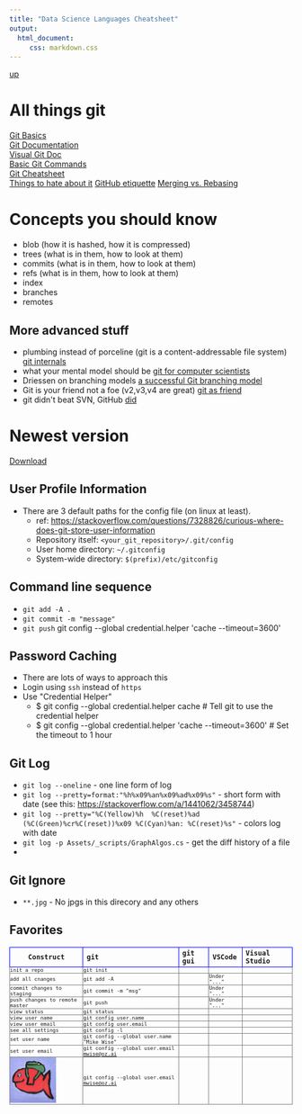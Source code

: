 ```yaml
---
title: "Data Science Languages Cheatsheet"
output: 
  html_document:
     css: markdown.css
---
```

[up](https://mikewise2718.github.io/markdowndocs/)

# All things git
[Git Basics](https://git-scm.com/book/en/v2/Getting-Started-Git-Basics)<br>
[Git Documentation](https://git-scm.com/docs)<br>
[Visual Git Doc](https://marklodato.github.io/visual-git-guide/index-en.html)<br>
[Basic Git Commands](https://confluence.atlassian.com/bitbucketserver/basic-git-commands-776639767.html)<br>
[Git Cheatsheet](https://education.github.com/git-cheat-sheet-education.pdf)<br>
[Things to hate about it](https://stevebennett.me/2012/02/24/10-things-i-hate-about-git/)
[GitHub etiquette](https://help.github.com/articles/fork-a-repo/)
[Merging vs. Rebasing](https://www.atlassian.com/git/tutorials/merging-vs-rebasing)

# Concepts you should know
 - blob (how it is hashed, how it is compressed)
 - trees (what is in them, how to look at them)
 - commits (what is in them, how to look at them)
 - refs (what is in them, how to look at them)
 - index
 - branches
 - remotes

## More advanced stuff
 - plumbing instead of porceline (git is a content-addressable file system) [git internals](https://git-scm.com/book/en/v1/Git-Internals)
 - what your mental model should be [git for computer scientists](http://eagain.net/articles/git-for-computer-scientists/)
 - Driessen on branching models [a successful Git branching model](https://nvie.com/posts/a-successful-git-branching-model/)
 - Git is your friend not a foe (v2,v3,v4 are great) [git as friend](https://hades.github.io/2010/01/git-your-friend-not-foe/)
 - git didn't beat SVN, GitHub [did](https://blog.gitprime.com/git-didnt-beat-svn-github-did/)

# Newest version
[Download](http://git-scm.com/downloads)


## User Profile Information
 - There are 3 default paths for the config file (on linux at least).
   - ref: https://stackoverflow.com/questions/7328826/curious-where-does-git-store-user-information 
   - Repository itself: `<your_git_repository>/.git/config`
   - User home directory: `~/.gitconfig`
   - System-wide directory: `$(prefix)/etc/gitconfig`


## Command line sequence
- `git add -A .`
- `git commit -m "message"`
- `git push`
git config --global credential.helper 'cache --timeout=3600'

## Password Caching
- There are lots of ways to approach this
- Login using `ssh` instead of `https`
- Use "Credential Helper"
   - $ git config --global credential.helper cache  # Tell git to use the credential helper
   - $ git config --global credential.helper 'cache --timeout=3600' # Set the timeout to 1 hour 


## Git Log
- `git log --oneline` - one line form of log
- `git log --pretty=format:"%h%x09%an%x09%ad%x09%s"` - short form with date (see this: https://stackoverflow.com/a/1441062/3458744)
- `git log --pretty="%C(Yellow)%h  %C(reset)%ad (%C(Green)%cr%C(reset))%x09 %C(Cyan)%an: %C(reset)%s"` - colors log with date 
- `git log -p Assets/_scripts/GraphAlgos.cs` - get the diff history of a file
- 

## Git Ignore
- `**.jpg` - No jpgs in this direcory and any others

## Favorites

<style
  type="text/css">

table th {
   border: 1px solid blue;
   font-family:monospace;
   font-size:12px;
}

table td {
   border: 1px solid gray;
   font-family:monospace;
   font-size:9px;
   padding:0;
}

</style>



| Construct	| git | git gui | VSCode | 	Visual Studio
| --------- |:----|:--------|:-------|:--------------|
| init a repo | git init |  |   |
| add all cnanges | git add -A | | Under "..."   |
| commit changes to staging | git commit -m "msg" | | Under "..."   |
| push changes to remote master | git push | | Under "..."   |
| view status | git status | |   |
| view user name | git config user.name | | |
| view user email | git config user.email |
| see all settings | git config -l |
| set user name | git config --global user.name "Mike Wise" |
| set user email | git config --global user.email mwise@oz.ai |
| ![fish](SmallerFish.png) | git config --global user.email mwise@oz.ai |



   


